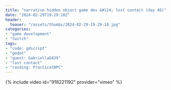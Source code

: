 ```yaml
---
title: "narrative hidden object game dev &#124; lost contact (day 46)"
date: "2024-02-29T19:29:18Z"
header:
  teaser: "/assets/thumbs/2024-02-29-19-29-18.jpg"
categories:
- "game development"
- "twitch"
tags:
- "code: gdscript"
- "godot"
- "guest: GabriellaG439"
- "lost contact"
- "raiding: PracticalNPC"
---
```

{% include video id="918221192" provider="vimeo" %}
